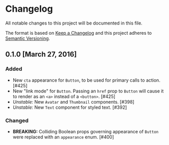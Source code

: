 # Changelog

All notable changes to this project will be documented in this file.

The format is based on [Keep a Changelog](http://keepachangelog.com/en/1.0.0/)
and this project adheres to [Semantic Versioning](http://semver.org/spec/v2.0.0.html).

## 0.1.0 [March 27, 2016]

### Added

* New `cta` appearance for `Button`, to be used for primary calls to action. [#425]
* New "link mode" for `Button`. Passing an `href` prop to `Button` will cause it to render as an `<a>` instead of a `<button>`. [#425]
* _Unstable:_ New `Avatar` and `Thumbnail` components. [#398]
* _Unstable:_ New `Text` component for styled text. [#392]

### Changed

* **BREAKING:** Colliding Boolean props governing appearance of `Button` were replaced with an `appearance` enum. [#400]
